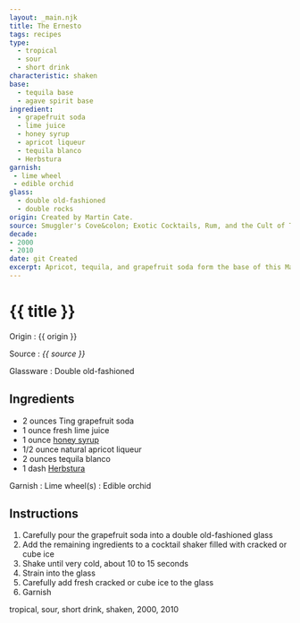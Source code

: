 ```yaml
---
layout: _main.njk
title: The Ernesto
tags: recipes
type:
  - tropical
  - sour
  - short drink
characteristic: shaken
base:
  - tequila base
  - agave spirit base
ingredient:
  - grapefruit soda
  - lime juice
  - honey syrup
  - apricot liqueur
  - tequila blanco
  - Herbstura
garnish:
 - lime wheel
 - edible orchid
glass:
  - double old-fashioned
  - double rocks
origin: Created by Martin Cate.
source: Smuggler's Cove&colon; Exotic Cocktails, Rum, and the Cult of Tiki
decade:
- 2000
- 2010
date: git Created
excerpt: Apricot, tequila, and grapefruit soda form the base of this Martin Cate original.
---
```

<!-- markdownlint-disable MD025 -->
# {{ title }}
<!-- markdownlint-enable MD025 -->

Origin
  : {{ origin }}

Source
  : <cite><span data-pagefind-filter="Source">{{ source }}</span></cite>

Glassware
  : <span data-pagefind-filter="Glassware">Double old-fashioned</span>

## Ingredients

* 2 ounces Ting grapefruit soda
* 1 ounce fresh lime juice
* 1 ounce [honey syrup](/mixes/honey-syrup/)
* 1/2 ounce natural apricot liqueur
* 2 ounces tequila blanco
* 1 dash [Herbstura](/mixes/herbstura/)

Garnish
  : <span data-pagefind-filter="Garnish">Lime wheel(s)</span>
  : <span data-pagefind-filter="Garnish">Edible orchid</span>

## Instructions

1. Carefully pour the grapefruit soda into a double old-fashioned glass
2. Add the remaining ingredients to a cocktail shaker filled with cracked or cube ice
3. Shake until very cold, about 10 to 15 seconds
4. Strain into the glass
5. Carefully add fresh cracked or cube ice to the glass
6. Garnish

<div
  class="sr-only"
  data-cat[0]="Drink"
  data-type[0]="Tropical"
  data-type[1]="Sour"
  data-type[2]="Short drink"
  data-char[0]="Shaken"
  data-base[0]="Tequila"
  data-base[1]="Agave spirits"
  data-ingredient[0]="Grapefruit soda"
  data-ingredient[1]="Ting grapefruit soda"
  data-ingredient[2]="Lime juice"
  data-ingredient[3]="Honey syrup"
  data-ingredient[4]="Apricot liqueur"
  data-ingredient[5]="Tequila blanco"
  data-ingredient[6]="Herbstura"
  data-pantry[0]="Lime wheel"
  data-pantry[1]="Edible orchid"
  data-juice[0]="Lime juice"
  data-syrup[0]="Honey syrup"
  data-liquor[0]="Apricot liqueur"
  data-liquor[1]="Tequila blanco"
  data-soda[0]="Grapefruit soda"
  data-soda[1]="Ting grapefruit soda"
  data-prep[0]="Herbstura"
  data-origin[0]="Martin Cate"
  data-glass[0]="Double rocks"
  data-decade[0]="2000"
  data-decade[1]="2010"
  data-pagefind-filter="
    Category[data-cat[0]],
    Type[data-type[0]],
    Type[data-type[1]],
    Type[data-type[2]],
    Characteristic[data-char[0]],
    Base[data-base[0]],
    Base[data-base[1]],
    Ingredient[data-ingredient[0]],
    Ingredient[data-ingredient[1]],
    Ingredient[data-ingredient[2]],
    Ingredient[data-ingredient[3]],
    Ingredient[data-ingredient[4]],
    Ingredient[data-ingredient[5]],
    Ingredient[data-ingredient[6]],
    Pantry[data-pantry[0]],
    Pantry[data-pantry[1]],
    Juice[data-juice[0]],
    Syrup[data-syrup[0]],
    Liquor[data-liquor[0]],
    Liquor[data-liquor[1]],
    Soda & seltzer[data-soda[0]],
    Soda & seltzer[data-soda[1]],
    Preparation[data-prep[0]],
    Origin[data-origin[0]],
    Glassware[data-glass[0]],
    Decade[data-decade[0]],
    Decade[data-decade[1]]
  "
>
</div>

<div class="keywords" aria-hidden>tropical, sour, short drink, shaken, 2000, 2010</div>
